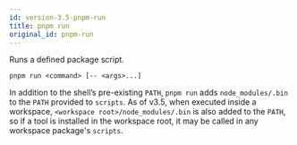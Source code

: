 ```yaml
---
id: version-3.5-pnpm-run
title: pnpm run
original_id: pnpm-run
---
```


Runs a defined package script.

```
pnpm run <command> [-- <args>...]
```

In addition to the shell’s pre-existing `PATH`, `pnpm run` adds `node_modules/.bin`
to the `PATH` provided to `scripts`. As of v3.5, when executed inside a workspace,
`<workspace root>/node_modules/.bin` is also added to the `PATH`, so if a tool
is installed in the workspace root, it may be called in any workspace package's `scripts`.
